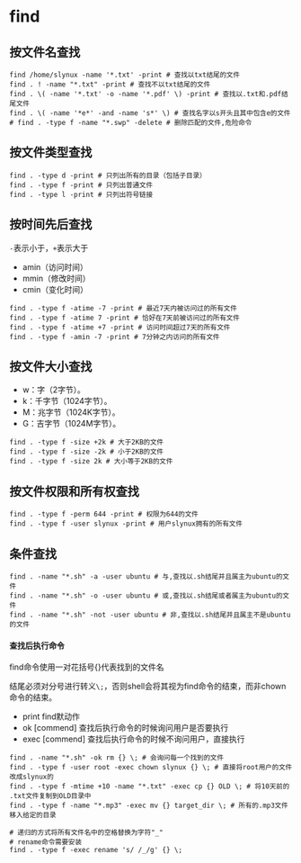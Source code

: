 # find

## 按文件名查找
```shell
find /home/slynux -name '*.txt' -print # 查找以txt结尾的文件
find . ! -name "*.txt" -print # 查找不以txt结尾的文件
find . \( -name '*.txt' -o -name '*.pdf' \) -print # 查找以.txt和.pdf结尾文件
find . \( -name '*e*' -and -name 's*' \) # 查找名字以s开头且其中包含e的文件
# find . -type f -name "*.swp" -delete # 删除匹配的文件,危险命令
```

## 按文件类型查找
```shell
find . -type d -print # 只列出所有的目录（包括子目录）
find . -type f -print # 只列出普通文件
find . -type l -print # 只列出符号链接
```

## 按时间先后查找

`-`表示小于，`+`表示大于

- amin（访问时间）
- mmin（修改时间）
- cmin（变化时间）

```shell
find . -type f -atime -7 -print # 最近7天内被访问过的所有文件
find . -type f -atime 7 -print # 恰好在7天前被访问过的所有文件
find . -type f -atime +7 -print # 访问时间超过7天的所有文件
find . -type f -amin -7 -print # 7分钟之内访问的所有文件
```

## 按文件大小查找

- w：字（2字节）。
- k：千字节（1024字节）。
- M：兆字节（1024K字节）。
- G：吉字节（1024M字节）。

```shell
find . -type f -size +2k # 大于2KB的文件
find . -type f -size -2k # 小于2KB的文件
find . -type f -size 2k # 大小等于2KB的文件
```

## 按文件权限和所有权查找

```shell
find . -type f -perm 644 -print # 权限为644的文件
find . -type f -user slynux -print # 用户slynux拥有的所有文件
```

## 条件查找

```shell
find . -name "*.sh" -a -user ubuntu # 与,查找以.sh结尾并且属主为ubuntu的文件
find . -name "*.sh" -o -user ubuntu # 或,查找以.sh结尾或者属主为ubuntu的文件
find . -name "*.sh" -not -user ubuntu # 非,查找以.sh结尾并且属主不是ubuntu的文件
```

#### 查找后执行命令

find命令使用一对花括号{}代表找到的文件名

结尾必须对分号进行转义`\;`，否则shell会将其视为find命令的结束，而非chown命令的结束。

- print find默动作
- ok [commend]  查找后执行命令的时候询问用户是否要执行
- exec [commend] 查找后执行命令的时候不询问用户，直接执行

```shell
find . -name "*.sh" -ok rm {} \; # 会询问每一个找到的文件
find . -type f -user root -exec chown slynux {} \; # 直接将root用户的文件改成slynux的
find . -type f -mtime +10 -name "*.txt" -exec cp {} OLD \; # 将10天前的 .txt文件复制到OLD目录中
find . -type f -name "*.mp3" -exec mv {} target_dir \; # 所有的.mp3文件移入给定的目录

# 递归的方式将所有文件名中的空格替换为字符"_"
# rename命令需要安装
find . -type f -exec rename 's/ /_/g' {} \;
```